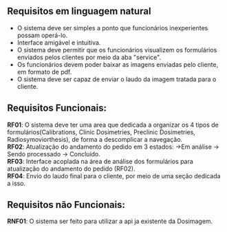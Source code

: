 ## Requisitos em linguagem natural
- O sistema deve ser simples a ponto que funcionários inexperientes possam operá-lo.
- Interface amigável e intuitiva.
- O sistema deve permitir que os funcionários visualizem os formulários enviados pelos clientes por meio da aba "service".
- Os funcionários devem poder baixar as imagens enviadas pelo cliente, em formato de pdf.
- O sistema deve ser capaz de enviar o laudo da imagem tratada para o cliente.
## Requisitos Funcionais:
**RF01**: O sistema deve ter uma area que dedicada a organizar os 4 tipos de formulários(Calibrations, Clinic Dosimetries, Preclinic Dosimetries, Radiosymoviorthesis), de forma a descomplicar a navegação. <br>
**RF02**: Atualização do andamento do pedido em 3 estados: ->Em análise -> Sendo processado -> Concluído. <br>
**RF03**: Interface acoplada na área de análise dos formulários para atualização do andamento do pedido (RF02). <br>
**RF04**: Envio do laudo final para o cliente, por meio de uma seção dedicada a isso.
## Requisitos não Funcionais:
**RNF01**: O sistema ser feito para utilizar a api ja existente da Dosimagem.
